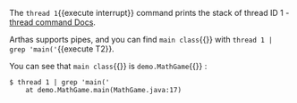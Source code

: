 The `thread 1`{{execute interrupt}} command prints the stack of thread ID 1 - [thread command Docs](https://arthas.aliyun.com/en/doc/thread.html).

Arthas supports pipes, and you can find `main class`{{}} with `thread 1 | grep 'main('`{{execute T2}}.

You can see that `main class`{{}} is `demo.MathGame`{{}} :

```
$ thread 1 | grep 'main('
    at demo.MathGame.main(MathGame.java:17)
```
